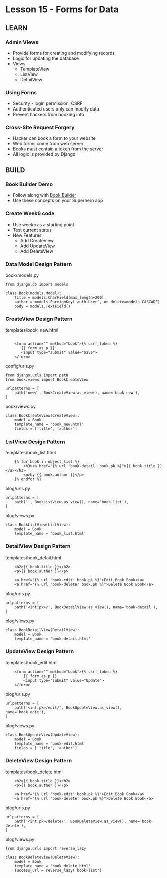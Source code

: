 # Lesson 15 - Forms for Data


## LEARN

### Admin Views
* Provide forms for creating and modifying records
* Logic for updating the database
* Views
    * TemplateView
    * ListView
    * DetailView


### Using Forms
* Security - login permission, CSRF
* Authenticated users only can modify data
* Prevent hackers from booking info


### Cross-Site Request Forgery
* Hacker can book a form to your website
* Web forms come from web server
* Books must contain a token from the server
* All logic is provided by Django




## BUILD

### Book Builder Demo
* Follow along with [Book Builder](https://github.com/Mark-Seaman/BACS350/tree/main/week6)
* Use these concepts on your Superhero app


### Create Week6 code
* Use week5 as a starting point
* Test current status
* New Features
    * Add CreateView
    * Add UpdateView
    * Add DeleteView


### Data Model Design Pattern 

book/models.py

    from django.db import models
    
    class Book(models.Model):
        title = models.CharField(max_length=200)
        author = models.ForeignKey('auth.User', on_delete=models.CASCADE)
        body = models.TextField()
    

### CreateView Design Pattern 

templates/book_new.html

```

    <form action="" method="book">{% csrf_token %}
       {{ form.as_p }}
       <input type="submit" value="Save">
    </form>
```


config/urls.py

    from django.urls import path
    from book.views import BookCreateView
    
    urlpatterns = [
        path('new/', BookCreateView.as_view(), name='book-new'),
    ]

book/views.py
        
    class BookCreateView(CreateView):
        model = Book
        template_name = 'book_new.html'
        fields = ['title', 'author']
    

### ListView Design Pattern 

templates/book_list.html

```
    {% for book in object_list %}
        <h3><a href="{% url 'book-detail' book.pk %}">{{ book.title }}</a></h3>
        <p>by {{ book.author }}</p>
    {% endfor %}
```   

blog/urls.py

    urlpatterns = [
        path('', BookListView.as_view(), name='book-list'),
    ]
    
blog/views.py

    class BookListView(ListView):
        model = Book
        template_name = 'book_list.html'
 


### DetailView Design Pattern 

templates/book_detail.html

```   
    <h2>{{ book.title }}</h2>
    <p>{{ book.author }}</p>
    
    <a href="{% url 'book-edit' book.pk %}">Edit Book Book</a>
    <a href="{% url 'book-delete' book.pk %}">Delete Book Book</a>
``` 

blog/urls.py

    urlpatterns = [
        path('<int:pk>/', BookDetailView.as_view(), name='book-detail'),
    ]

blog/views.py

    class BookDetailView(DetailView):
        model = Book
        template_name = 'book-detail.html'
    


### UpdateView Design Pattern

templates/book_edit.html

```
    <form action="" method="book">{% csrf_token %}
        {{ form.as_p }}
        <input type="submit" value="Update">
    </form>
```

blog/urls.py

    urlpatterns = [
        path('<int:pk>/edit/', BookUpdateView.as_view(), name='book_edit'),
    ]

blog/views.py

    class BookUpdateView(UpdateView):
        model = Book
        template_name = 'book-edit.html'
        fields = ['title', 'author']
    
    

### DeleteView Design Pattern

templates/book_delete.html

```
    <h2>{{ book.title }}</h2>
    <p>{{ book.author }}</p>
    
    <a href="{% url 'book-edit' book.pk %}">Edit Book Book</a>
    <a href="{% url 'book-delete' book.pk %}">Delete Book Book</a>
```

blog/urls.py

    urlpatterns = [
        path('<int:pk>/delete/', BookDeleteView.as_view(), name='book-delete'),
    ]

blog/views.py

    from django.urls import reverse_lazy

    class BookDeleteView(DeleteView):
        model = Book
        template_name = 'book_delete.html'
        success_url = reverse_lazy('book-list')

